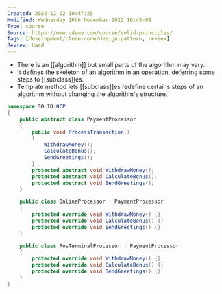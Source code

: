 ```yaml
---
Created: 2022-12-22 10:47:29
Modified: Wednesday 16th November 2022 16:45:08
Type: course
Source: https://www.udemy.com/course/solid-principles/
Tags: [development/clean-code/design-pattern, review]
Review: Hard
---
```


- There is an [[algorithm]] but small parts of the algorithm may vary.
- It defines the skeleton of an algorithm in an operation, deferring some steps to [[subclass]]es.
- Template method lets [[subclass]]es redefine certains steps of an algorithm without changing the algorithm's structure.

```csharp
namespace SOLID.OCP
{
    public abstract class PaymentProcessor
    {
        public void ProcessTransaction()
        {
            WithdrawMoney();
            CalculateBonus();
            SendGreetings();
        }
        protected abstract void WithdrawMoney();
        protected abstract void CalculateBonus();
        protected abstract void SendGreetings();
    }

    public class OnlineProcessor : PaymentProcessor
    {
        protected override void WithdrawMoney() {}
        protected override void CalculateBonus() {}
        protected override void SendGreetings() {}
    }

    public class PosTerminalProcessor : PaymentProcessor
    {
        protected override void WithdrawMoney() {}
        protected override void CalculateBonus() {}
        protected override void SendGreetings() {}
    }
}
```
